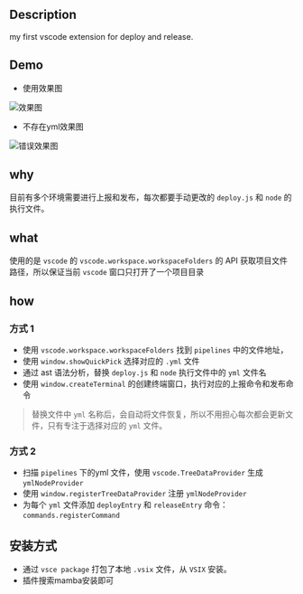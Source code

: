 ## Description

my first vscode extension for deploy and release.

## Demo

- 使用效果图

![效果图](https://raw.githubusercontent.com/mamba-1024/vscode-extension/master/media/desc.png)

- 不存在yml效果图

![错误效果图](https://raw.githubusercontent.com/mamba-1024/vscode-extension/master/media/89D04044-7AD5-4644-960E-0F22C7898671.png)

## why

目前有多个环境需要进行上报和发布，每次都要手动更改的 `deploy.js` 和 `node` 的执行文件。

## what

使用的是 `vscode` 的  `vscode.workspace.workspaceFolders` 的 API 获取项目文件路径，所以保证当前 `vscode` 窗口只打开了一个项目目录

## how
### 方式 1
- 使用 `vscode.workspace.workspaceFolders` 找到 `pipelines` 中的文件地址，
- 使用 `window.showQuickPick` 选择对应的 `.yml` 文件
- 通过 ast 语法分析，替换 `deploy.js` 和 `node` 执行文件中的 `yml` 文件名
- 使用 `window.createTerminal` 的创建终端窗口，执行对应的上报命令和发布命令

> 替换文件中 `yml` 名称后，会自动将文件恢复，所以不用担心每次都会更新文件，只有专注于选择对应的 `yml` 文件。

### 方式 2
- 扫描 `pipelines` 下的yml 文件，使用 `vscode.TreeDataProvider` 生成 `ymlNodeProvider`
- 使用 `window.registerTreeDataProvider` 注册 `ymlNodeProvider`
- 为每个 `yml` 文件添加 `deployEntry` 和 `releaseEntry` 命令：`commands.registerCommand`
## 安装方式

- 通过 `vsce package` 打包了本地 `.vsix` 文件，从 `VSIX` 安装。
- 插件搜索mamba安装即可